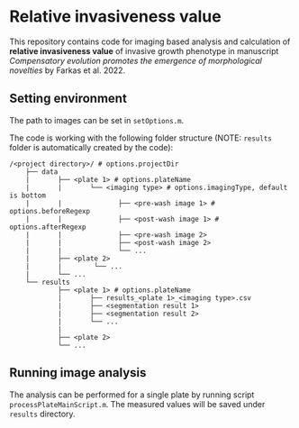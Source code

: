 
# Relative invasiveness value

This repository contains code for imaging based analysis and calculation of **relative invasiveness value** of invasive growth phenotype in manuscript *Compensatory evolution promotes the emergence of morphological novelties* by Farkas et al. 2022.

## Setting environment

The path to images can be set in ```setOptions.m```.

The code is working with the following folder structure (NOTE: ```results``` folder is automatically created by the code):

```
/<project directory>/ # options.projectDir
    ├── data
    |       ├── <plate 1> # options.plateName
    |       |       └── <imaging type> # options.imagingType, default is bottom
    |       |              ├── <pre-wash image 1> # options.beforeRegexp
    |       |              ├── <post-wash image 1> # options.afterRegexp
    |       |              ├── <pre-wash image 2>
    |       |              ├── <post-wash image 2>
    |       |              └── ...
    |       ├── <plate 2> 
    |       |        └── ...
    |       └── ...
    └── results
            ├── <plate 1> # options.plateName
            |       ├── results_<plate 1>_<imaging type>.csv
            |       ├── <segmentation result 1>
            |       ├── <segmentation result 2>
            |       └── ...
            |       
            ├── <plate 2> 
            └── ...
```

## Running image analysis

The analysis can be performed for a single plate by running script ```processPlateMainScript.m```. The measured values will be saved under ```results``` directory.
